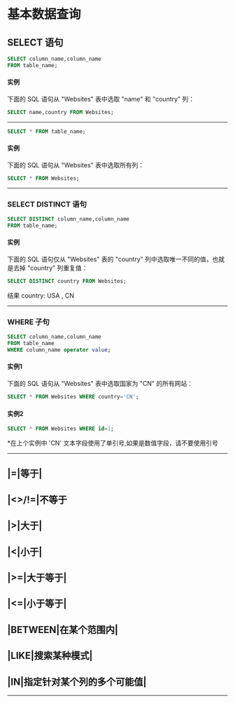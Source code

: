 # 基本数据查询

## SELECT 语句

```sql
SELECT column_name,column_name
FROM table_name;
```

#### 实例

下面的 SQL 语句从 "Websites" 表中选取 "name" 和 "country" 列：

```sql
SELECT name,country FROM Websites;
```

-------------

```sql
SELECT * FROM table_name;
```
#### 实例

下面的 SQL 语句从 "Websites" 表中选取所有列：

```sql
SELECT * FROM Websites;
```

-------------

### SELECT DISTINCT 语句

```sql
SELECT DISTINCT column_name,column_name
FROM table_name;
```
#### 实例

下面的 SQL 语句仅从 "Websites" 表的 "country" 列中选取唯一不同的值，也就是去掉 "country" 列重复值：

```sql
SELECT DISTINCT country FROM Websites;
```
结果
country: USA , CN

-------------

### WHERE 子句

```sql
SELECT column_name,column_name
FROM table_name
WHERE column_name operator value;
```
#### 实例1

下面的 SQL 语句从 "Websites" 表中选取国家为 "CN" 的所有网站：

```sql
SELECT * FROM Websites WHERE country='CN';
```

#### 实例2

```sql
SELECT * FROM Websites WHERE id=1;
```

*在上个实例中 'CN' 文本字段使用了单引号,如果是数值字段，请不要使用引号

---
|=|等于|
---
|<>/!=|不等于
---
|>|大于|
---
|<|小于|
---
|>=|大于等于|
---
|<=|小于等于|
---
|BETWEEN|在某个范围内|
---
|LIKE|搜索某种模式|
---
|IN|指定针对某个列的多个可能值|
---

-------------
